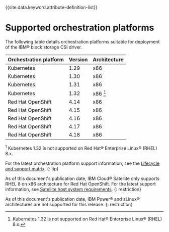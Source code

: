 
{{site.data.keyword.attribute-definition-list}}

# Supported orchestration platforms

The following table details orchestration platforms suitable for deployment of the IBM® block storage CSI driver.

|Orchestration platform| Version |Architecture|
|----------------------|---------|------------|
|Kubernetes| 1.29    |x86|
|Kubernetes| 1.30    |x86|
|Kubernetes| 1.31    |x86|
|Kubernetes| 1.32    |x86 [^1]|
|Red Hat OpenShift| 4.14    |x86|
|Red Hat OpenShift| 4.15    |x86|
|Red Hat OpenShift| 4.16    |x86|
|Red Hat OpenShift| 4.17    |x86|
|Red Hat OpenShift| 4.18    |x86|

<sup>1</sup> Kubernetes 1.32 is not supported on Red Hat® Enterprise Linux® (RHEL) 8.x.<br/>

[^1]: Kubernetes 1.32 is not supported on Red Hat® Enterprise Linux® (RHEL) 8.x.

For the latest orchestration platform support information, see the [Lifecycle and support matrix](https://www.ibm.com/docs/en/stg-block-csi-driver?topic=SSRQ8T/landing/csi_lifecycle_support_matrix.html). {: tip}

As of this document's publication date, IBM Cloud® Satellite only supports RHEL 8 on x86 architecture for Red Hat OpenShift. For the latest support information, see [Satellite host system requirements](https://cloud.ibm.com/docs/satellite?topic=satellite-host-reqs). {: restriction}

As of this document's publication date, IBM Power® and zLinux® architectures are not supported for this release. {: restriction}

